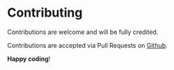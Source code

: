 # Contributing

Contributions are welcome and will be fully credited.

Contributions are accepted via Pull Requests on [Github](https://github.com/nakukryskin/orchid-repeater-field).

**Happy coding**!
